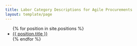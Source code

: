 ```yaml
---
title: Labor Category Descriptions for Agile Procurements
layout: template/page
---
```


<ul>
{% for position in site.positions %}
	<li><a href="{{site.baseurl}}{{ position.url }}">{{ position.title }}</a></li>
{% endfor %}
</ul>
